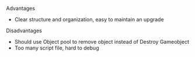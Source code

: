 Advantages 
 - Clear structure and organization, easy to maintain an upgrade
   

Disadvantages 
 - Should use Object pool to remove object instead of Destroy Gameobject
 - Too many script file, hard to debug